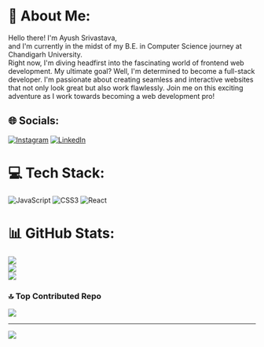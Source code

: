 # 💫 About Me:
Hello there! I'm Ayush Srivastava, <br>and I'm currently in the midst of my B.E. in Computer Science journey at Chandigarh University. <br>Right now, I'm diving headfirst into the fascinating world of frontend web development. My ultimate goal? Well, I'm determined to become a full-stack developer. I'm passionate about creating seamless and interactive websites that not only look great but also work flawlessly. Join me on this exciting adventure as I work towards becoming a web development pro!


## 🌐 Socials:
[![Instagram](https://img.shields.io/badge/Instagram-%23E4405F.svg?logo=Instagram&logoColor=white)](https://instagram.com/ayushsrivastava997) [![LinkedIn](https://img.shields.io/badge/LinkedIn-%230077B5.svg?logo=linkedin&logoColor=white)](https://linkedin.com/in/ayushsrivastava1403) 

# 💻 Tech Stack:
![JavaScript](https://img.shields.io/badge/javascript-%23323330.svg?style=for-the-badge&logo=javascript&logoColor=%23F7DF1E) ![CSS3](https://img.shields.io/badge/css3-%231572B6.svg?style=for-the-badge&logo=css3&logoColor=white) ![React](https://img.shields.io/badge/react-%2320232a.svg?style=for-the-badge&logo=react&logoColor=%2361DAFB)
# 📊 GitHub Stats:
![](https://github-readme-stats.vercel.app/api?username=ayush1403&theme=dark&hide_border=false&include_all_commits=true&count_private=true)<br/>
![](https://github-readme-streak-stats.herokuapp.com/?user=ayush1403&theme=dark&hide_border=false)<br/>
![](https://github-readme-stats.vercel.app/api/top-langs/?username=ayush1403&theme=dark&hide_border=false&include_all_commits=true&count_private=true&layout=compact)

### 🔝 Top Contributed Repo
![](https://github-contributor-stats.vercel.app/api?username=ayush1403&limit=5&theme=dark&combine_all_yearly_contributions=true)

---
[![](https://visitcount.itsvg.in/api?id=ayush1403&icon=0&color=0)](https://visitcount.itsvg.in)

<!-- Proudly created with GPRM ( https://gprm.itsvg.in ) -->
